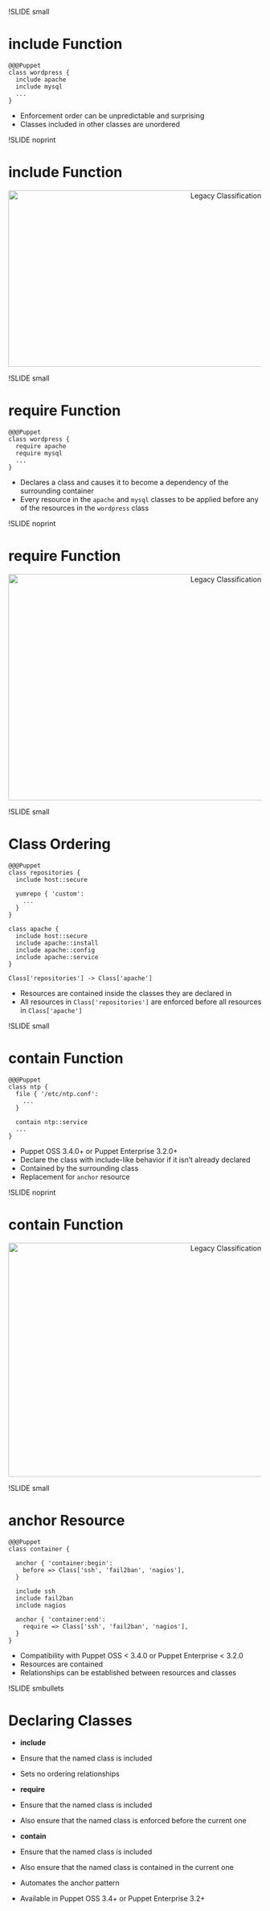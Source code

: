!SLIDE small
# include Function

    @@@Puppet
    class wordpress {
      include apache
      include mysql
      ...
    }

* Enforcement order can be unpredictable and surprising
* Classes included in other classes are unordered

!SLIDE noprint
# include Function

<center><img src="./_images/Include_Puppet.png" style="width:850px;height:351px;" alt="Legacy Classification"/></center>

!SLIDE small
# require Function

    @@@Puppet
    class wordpress {
      require apache
      require mysql
      ...
    }

* Declares a class and causes it to become a dependency of the surrounding container
* Every resource in the `apache` and `mysql` classes to be applied before any of the resources in the `wordpress` class

!SLIDE noprint
# require Function

<center><img src="./_images/Require_Puppet.png" style="width:850px;height:450px;" alt="Legacy Classification"/></center>


!SLIDE small
# Class Ordering

    @@@Puppet
    class repositories {
      include host::secure

      yumrepo { 'custom':
        ...
      }
    }

    class apache {
      include host::secure
      include apache::install
      include apache::config
      include apache::service 
    }

    Class['repositories'] -> Class['apache']

* Resources are contained inside the classes they are declared in
* All resources in `Class['repositories']` are enforced before all resources in `Class['apache']`


!SLIDE small
# contain Function

    @@@Puppet
    class ntp {
      file { '/etc/ntp.conf':
        ...
      }

      contain ntp::service
      ...
    }

* Puppet OSS 3.4.0+ or Puppet Enterprise 3.2.0+
* Declare the class with include-like behavior if it isn’t already declared
* Contained by the surrounding class
* Replacement for `anchor` resource

!SLIDE noprint
# contain Function

<center><img src="./_images/Contain_Puppet.png" style="width:850px;height:465px;" alt="Legacy Classification"/></center>


!SLIDE small
# anchor Resource

    @@@Puppet
    class container {

      anchor { 'container:begin':
        before => Class['ssh', 'fail2ban', 'nagios'],
      }

      include ssh
      include fail2ban
      include nagios

      anchor { 'container:end':
        require => Class['ssh', 'fail2ban', 'nagios'],
      }
    }

* Compatibility with Puppet OSS < 3.4.0 or Puppet Enterprise < 3.2.0
* Resources are contained
* Relationships can be established between resources and classes


!SLIDE smbullets
# Declaring Classes

* **include**
 * Ensure that the named class is included
 * Sets no ordering relationships

* **require**
 * Ensure that the named class is included
 * Also ensure that the named class is enforced before the current one

* **contain**
 * Ensure that the named class is included
 * Also ensure that the named class is contained in the current one
 * Automates the anchor pattern
 * Available in Puppet OSS 3.4+ or Puppet Enterprise 3.2+
